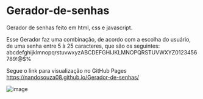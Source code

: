# Gerador-de-senhas
Gerador de senhas feito em html, css e javascript.

Esse Gerador faz uma combinação, de acordo com a escolha do usuário, de uma senha entre 5 à 25 caracteres, que são os seguintes: abcdefghijklmnopqrstuvwxyzABCDEFGHIJKLMNOPQRSTUVWXYZ0123456789!@$%

Segue o link para visualização no GitHub Pages https://nandosouza08.github.io/Gerador-de-senhas/

![image](https://user-images.githubusercontent.com/99113077/177671801-f1b5c1a0-8b5c-4d55-9138-a2e13f5e05c5.png)

